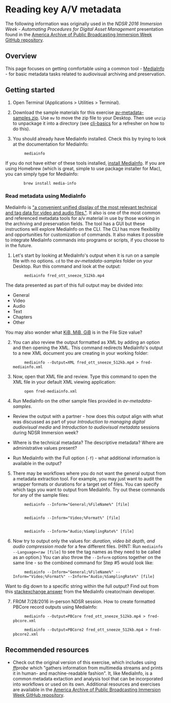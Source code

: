 
# Reading key A/V metadata

The following information was originally used in the _NDSR 2016 Immersion Week - Automating Procedures for Digital Asset Management_ presentation found in the [America Archive of Public Broadcasting Immersion Week GitHub repository](https://github.com/NationalDigitalStewardshipResidency/aapbndsr_iw2016/tree/master/KathrynGronsbell). 

## Overview

This page focuses on getting comfortable using a common tool - [MediaInfo](http://mediaarea.net/en/MediaInfo) - for basic metadata tasks related to audiovisual archiving and preservation. 


## Getting started

1. Open Terminal (Applications > Utilities > Terminal). 

2. Download the sample materials for this exercise [av-metadata-samples.zip](./workshop-samples/av-metadata-samples.zip). Use `mv` to move the zip file to your Desktop. Then use `unzip` to unpackage it into a directory (see [cli-basics](./01_cli-basics.md) for a refresher on how to do this). 

3. You should already have MediaInfo installed. Check this by trying to look at the documentation for MediaInfo:

            mediainfo


If you do not have either of these tools installed, [install MediaInfo](http://mediaarea.net/en/MediaInfo/Download). If you are using Homebrew (which is great, simple to use package installer for Mac), you can simply type for MediaInfo:

            brew install media-info


### Read metadata using MediaInfo

MediaInfo is ["a convenient unified display of the most relevant technical and tag data for video and audio files."](https://mediaarea.net/en/MediaInfo). It also is one of the most common and referenced metadata tools for a/v material in use by those working in the archiving and preservation fields. The tool has a GUI but these instructions will explore MediaInfo on the CLI. The CLI has more flexibility and opportunities for customization of commands. It also makes it possible to integrate MediaInfo commands into programs or scripts, if you choose to in the future. 

1. Let's start by looking at MediaInfo's output when it is run on a sample file with no options. `cd` to the _av-metadata-samples_ folder on your Desktop. Run this command and look at the output:

            mediainfo fred_ott_sneeze_512kb.mp4


 The data presented as part of this full output may be divided into:
 - General
 - Video
 - Audio
 - Text
 - Chapters
 - Other

 You may also wonder what [KiB, MiB, GiB](https://mediaarea.net/us/MediaInfo/Support/FAQ#BinaryPrefix) is in the File Size value?

2. You can also review the output formatted as XML by adding an option and then opening the XML. This command redirects MediaInfo's output to a new XML document you are creating in your working folder:

            mediainfo --Output=XML fred_ott_sneeze_512kb.mp4 > fred-mediainfo.xml

3. Now, open that XML file and review. Type this command to open the XML file in your default XML viewing application:

            open fred-mediainfo.xml

4. Run MediaInfo on the other sample files provided in _av-metadata-samples_. 
 - Review the output with a partner - how does this output align with what was discussed as part of your _Introduction to managing digital audiovisual media_ and _Introduction to audiovisual metadata_ sessions during NDSR Immersion week? 
 - Where is the technical metadata? The descriptive metadata? Where are administrative values present?

 - Run MediaInfo with the Full option (`-f`) - what additional information is available in the output? 

5. There may be workflows where you do not want the general output from a metadata extraction tool. For example, you may just want to audit the wrapper formats or durations for a target set of files. You can specify which tags you want to output from MediaInfo. Try out these commands for any of the sample files:

            mediainfo --Inform="General;%FileName%" [file]


            mediainfo --Inform="Video;%Format%" [file]


            mediainfo --Inform="Audio;%SamplingRate%" [file] 

6. Now try to output only the values for: *duration, video bit depth, and audio compression mode* for a few different files. (HINT: Run `mediainfo --Language=raw [file]` to see the tag names as they need to be called as an option.) You can also throw the `--Inform` options together on the same line - so the combined command for Step #5 would look like:
            
            mediainfo --Inform="General;%FileName%" --Inform="Video;%Format%" --Inform="Audio;%SamplingRate%" [file]

  Want to dig down to a specific string within the full output? Find out from this [stackexchange answer](http://stackoverflow.com/a/26508567) from the MediaInfo creator/main developer. 

7. FROM 7/28/2016 in-person NDSR session. How to create formatted PBCore record outputs using MediaInfo:

            mediainfo --Output=PBCore fred_ott_sneeze_512kb.mp4 > fred-pbcore.xml
            
            mediainfo --Output=PBCore2 fred_ott_sneeze_512kb.mp4 > fred-pbcore2.xml


## Recommended resources

- Check out the original version of this exercise, which includes using *ffprobe* which "gathers information from multimedia streams and prints it in human- and machine-readable fashion". It, like MediaInfo, is a common metadata extaction and analysis tool that can be incorporated into workflows or used on its own. Additional resources and exercises are available in the [America Archive of Public Broadcasting Immersion Week GitHub repository](https://github.com/NationalDigitalStewardshipResidency/aapbndsr_iw2016/tree/master/KathrynGronsbell).
